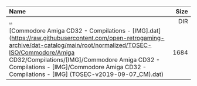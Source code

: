 |Name|Size|
|:---|---:|
|[..](../index.html)|DIR|
|[Commodore Amiga CD32 - Compilations - [IMG].dat](https://raw.githubusercontent.com/open-retrogaming-archive/dat-catalog/main/root/normalized/TOSEC-ISO/Commodore/Amiga CD32/Compilations/[IMG]/Commodore Amiga CD32 - Compilations - [IMG]/Commodore Amiga CD32 - Compilations - [IMG] (TOSEC-v2019-09-07_CM).dat)|1684|
